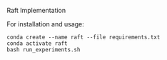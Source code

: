 Raft Implementation

For installation and usage:
```
conda create --name raft --file requirements.txt
conda activate raft
bash run_experiments.sh
```
